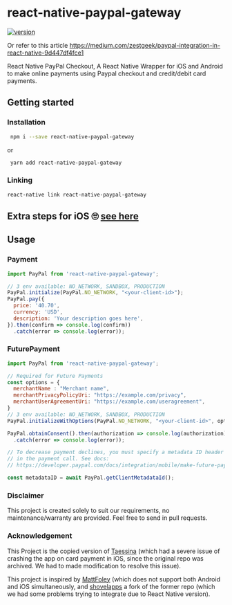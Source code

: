 # react-native-paypal-gateway
[![version](https://img.shields.io/badge/version-1.0.0-gree.svg)]()

Or refer to this article https://medium.com/zestgeek/paypal-integration-in-react-native-9d447df4fce1


React Native PayPal Checkout, A React Native Wrapper for iOS and Android to make online payments using Paypal checkout and credit/debit card payments. 

## Getting started

### Installation

```bash
 npm i --save react-native-paypal-gateway
 ```

or

```bash
 yarn add react-native-paypal-gateway
```

### Linking

```bash
react-native link react-native-paypal-gateway
``` 

## Extra steps for iOS 🙄 [see here](https://github.com/paypal/PayPal-ios-SDK#with-or-without-cocoapods)

## Usage

### Payment
```javascript
import PayPal from 'react-native-paypal-gateway';

// 3 env available: NO_NETWORK, SANDBOX, PRODUCTION
PayPal.initialize(PayPal.NO_NETWORK, "<your-client-id>");
PayPal.pay({
  price: '40.70',
  currency: 'USD',
  description: 'Your description goes here',
}).then(confirm => console.log(confirm))
  .catch(error => console.log(error));
```

### FuturePayment

```javascript
import PayPal from 'react-native-paypal-gateway';

// Required for Future Payments
const options = {
  merchantName : "Merchant name",
  merchantPrivacyPolicyUri: "https://example.com/privacy",
  merchantUserAgreementUri: "https://example.com/useragreement",
}
// 3 env available: NO_NETWORK, SANDBOX, PRODUCTION
PayPal.initializeWithOptions(PayPal.NO_NETWORK, "<your-client-id>", options);

PayPal.obtainConsent().then(authorization => console.log(authorization))
  .catch(error => console.log(error));

// To decrease payment declines, you must specify a metadata ID header (PayPal-Client-Metadata-Id) 
// in the payment call. See docs: 
// https://developer.paypal.com/docs/integration/mobile/make-future-payment/#required-best-practices-for-future-payments

const metadataID = await PayPal.getClientMetadataId();

```
### Disclaimer

This project is created solely to suit our requirements, no maintenance/warranty are provided. Feel free to send in pull requests.

### Acknowledgement

This Project is the copied version of [Taessina](taessina/react-native-paypal-wrapper )
(which had a severe issue of crashing the app on card payment in iOS, since the original repo was archived. We had to made modification to resolve this issue).

This project is inspired by [MattFoley](https://github.com/MattFoley/react-native-paypal) (which does not support both Android and iOS simultaneously, and [shovelapps](https://github.com/shovelapps/react-native-paypal) a fork of the former repo (which we had some problems trying to integrate due to React Native version).

